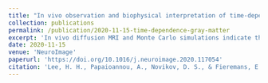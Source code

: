 ```yaml
---
title: "In vivo observation and biophysical interpretation of time-dependent diffusion in human cortical gray matter"
collection: publications
permalink: /publication/2020-11-15-time-dependence-gray-matter
excerpt: 'In vivo diffusion MRI and Monte Carlo simulations indicate that the restriction along neurites is short-range disorder, and the diffusivity and kurtosis time-dependence scales as 1/√t. The 1-dimensional simulation code and power spectrum analysis can be downloaded [here](https://github.com/NYU-DiffusionMRI/monte-carlo-simulation-1D-membrane).'
date: 2020-11-15
venue: 'NeuroImage'
paperurl: 'https://doi.org/10.1016/j.neuroimage.2020.117054'
citation: 'Lee, H. H., Papaioannou, A., Novikov, D. S., & Fieremans, E. (2020). &quot;In vivo observation and biophysical interpretation of time-dependent diffusion in human cortical gray matter.&quot; <i>NeuroImage</i>, 222, 117054.'
---
```

